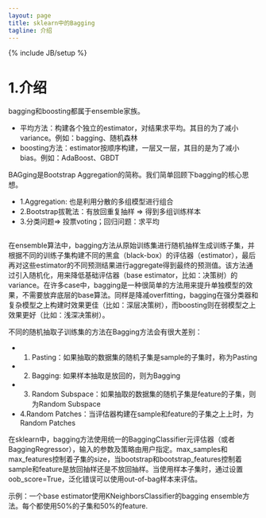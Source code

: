```yaml
---
layout: page
title: sklearn中的Bagging 
tagline: 介绍
---
```

{% include JB/setup %}

# 1.介绍

bagging和boosting都属于ensemble家族。

- 平均方法：构建各个独立的estimator，对结果求平均。其目的为了减小variance。例如：bagging、随机森林
- boosting方法：estimator按顺序构建，一层又一层，其目的是为了减小bias。例如：AdaBoost、GBDT

BAGging是Bootstrap Aggregation的简称。我们简单回顾下bagging的核心思想。

- 1.Aggregation: 也是利用分散的多组模型进行组合
- 2.Bootstrap拔靴法：有放回重复抽样 => 得到多组训练样本
- 3.分类问题=> 投票voting；回归问题：求平均

<figure>
	<a href="http://img.hb.aicdn.com/ac432e1c977cf8f1ae351abaab158fe71cc6c3302b535-fpzu2F_fw658"><img src="http://img.hb.aicdn.com/ac432e1c977cf8f1ae351abaab158fe71cc6c3302b535-fpzu2F_fw658" alt=""></a>
</figure>

在ensemble算法中，bagging方法从原始训练集进行随机抽样生成训练子集，并根据不同的训练子集构建不同的黑盒（black-box）的评估器（estimator），最后再对这些estimator的不同预测结果进行aggregate得到最终的预测值。该方法通过引入随机化，用来降低基础评估器（base estimator，比如：决策树）的variance。在许多case中，bagging是一种很简单的方法用来提升单独模型的效果，不需要放弃底层的base算法。同样是降减overfitting，bagging在强分类器和复杂模型之上构建时效果更佳（比如：深层决策树），而boosting则在弱模型之上效果更好（比如：浅深决策树）。

不同的随机抽取子训练集的方法在Bagging方法会有很大差别：

- 1. Pasting：如果抽取的数据集的随机子集是sample的子集时，称为Pasting
- 2. Bagging: 如果样本抽取是放回的，则为Bagging
- 3. Random Subspace：如果抽取的数据集的随机子集是feature的子集，则为Random Subspace
- 4.Random Patches：当评估器构建在sample和feature的子集之上上时，为Random Patches

在sklearn中，bagging方法使用统一的BaggingClassifier元评估器（或者BaggingRegressor），输入的参数及策略由用户指定。max_samples和max_features控制着子集的size，当bootstrap和bootstrap_features控制着sample和feature是放回抽样还是不放回抽样。当使用样本子集时，通过设置oob_score=True，泛化错误可以使用out-of-bag样本来评估。

示例：一个base estimator使用KNeighborsClassifier的bagging ensemble方法。每个都使用50%的子集和50%的feature.

